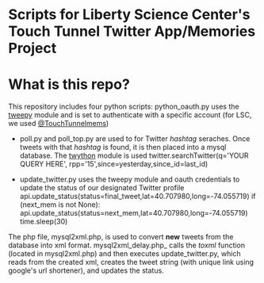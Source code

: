# Scripts for Liberty Science Center's Touch Tunnel Twitter App/Memories Project

# What is this repo?
This repository includes four python scripts:
 python_oauth.py uses the [tweepy](https://github.com/joshthecoder/tweepy) module and is set to authenticate with a specific account (for LSC, we used [@TouchTunnelmems](http://twitter.com/touchtunnelmems))

- poll.py and poll_top.py are used to for Twitter *hashtag* seraches. Once tweets with that *hashtag* is found, it is then placed into a mysql database. The [twython](https://github.com/ryanmcgrath/twython) module is used
		twitter.searchTwitter(q='YOUR QUERY HERE', rpp='15',since=yesterday,since_id=last_id)

- update_twitter.py uses the tweepy module and oauth credentials to update the status of our designated Twitter profile
		api.update_status(status=final_tweet,lat=40.707980,long=-74.055719)
    		if (next_mem is not None):
        		api.update_status(status=next_mem,lat=40.707980,long=-74.055719) 
    		time.sleep(30)

The php file, mysql2xml.php, is used to convert **new** tweets from the database into xml format. mysql2xml_delay.php_ calls the *toxml* function (located in mysql2xml.php) and then executes update_twitter.py, which reads from the created xml, creates the tweet string (with unique link using google's url shortener), and updates the status.